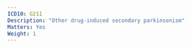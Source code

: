 ```yaml
---
ICD10: G211
Description: "Other drug-induced secondary parkinsonism"
Matters: Yes
Weight: 1
---
```


